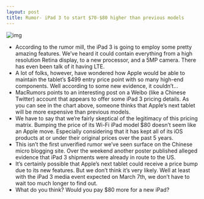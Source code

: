 ```yaml
---
layout: post
title: Rumor- iPad 3 to start $70-$80 higher than previous models
---
```

![img](http://media.idownloadblog.com/wp-content/uploads/2012/02/ipad-3-pricing.jpg)
* According to the rumor mill, the iPad 3 is going to employ some pretty amazing features. We’ve heard it could contain everything from a high resolution Retina display, to a new processor, and a 5MP camera. There has even been talk of it having LTE.
* A lot of folks, however, have wondered how Apple would be able to maintain the tablet’s $499 entry price point with so many high-end components. Well according to some new evidence, it couldn’t…
* MacRumors points to an interesting post on a Weibo (like a Chinese Twitter) account that appears to offer some iPad 3 pricing details. As you can see in the chart above, someone thinks that Apple’s next tablet will be more expensive than previous models.
* We have to say that we’re fairly skeptical of the legitimacy of this pricing matrix. Bumping the price of its Wi-Fi iPad model $80 doesn’t seem like an Apple move. Especially considering that it has kept all of its iOS products at or under their original prices over the past 5 years.
* This isn’t the first unverified rumor we’ve seen surface on the Chinese micro blogging site. Over the weekend another poster published alleged evidence that iPad 3 shipments were already in route to the US.
* It’s certainly possible that Apple’s next tablet could receive a price bump due to its new features. But we don’t think it’s very likely. Well at least with the iPad 3 media event expected on March 7th, we don’t have to wait too much longer to find out.
* What do you think? Would you pay $80 more for a new iPad?

